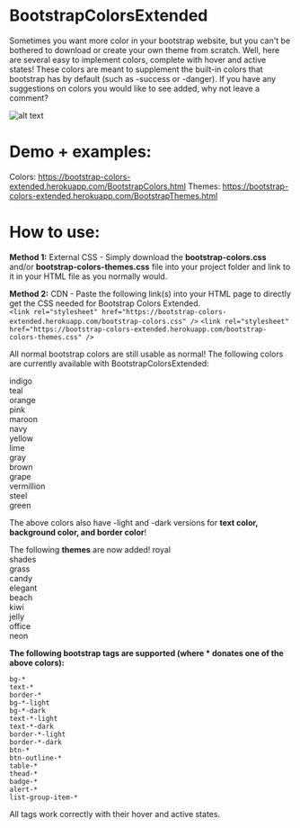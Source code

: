 # BootstrapColorsExtended
Sometimes you want more color in your bootstrap website, but you can't be bothered to download or create your own theme from scratch. Well, here are several easy to implement colors, complete with hover and active states! These colors are meant to supplement the built-in colors that bootstrap has by default (such as -success or -danger). If you have any suggestions on colors you would like to see added, why not leave a comment?

![alt text](https://github.com/robert1233/BootstrapColorsExtended/blob/master/readmeAssets/colors.JPG)
  
# Demo + examples:
Colors:
https://bootstrap-colors-extended.herokuapp.com/BootstrapColors.html
Themes:
https://bootstrap-colors-extended.herokuapp.com/BootstrapThemes.html

# How to use:
**Method 1:** External CSS - Simply download the **bootstrap-colors.css** and/or **bootstrap-colors-themes.css** file into your project folder and link to it in your HTML file as you normally would.

**Method 2:** CDN - Paste the following link(s) into your HTML page to directly get the CSS needed for Bootstrap Colors Extended.  
```<link rel="stylesheet" href="https://bootstrap-colors-extended.herokuapp.com/bootstrap-colors.css" />```
```<link rel="stylesheet" href="https://bootstrap-colors-extended.herokuapp.com/bootstrap-colors-themes.css" />```

All normal bootstrap colors are still usable as normal! The following colors are currently available with BootstrapColorsExtended:

indigo  
teal  
orange  
pink  
maroon  
navy  
yellow  
lime  
gray  
brown  
grape  
vermillion  
steel  
green  

The above colors also have -light and -dark versions for **text color, background color, and border color**!

The following **themes** are now added!
royal  
shades  
grass  
candy  
elegant  
beach  
kiwi  
jelly  
office  
neon  

**The following bootstrap tags are supported (where * donates one of the above colors):**
```
bg-*
text-*
border-*
bg-*-light
bg-*-dark
text-*-light
text-*-dark
border-*-light
border-*-dark
btn-*
btn-outline-*
table-*
thead-*
badge-*
alert-*
list-group-item-*
```

All tags work correctly with their hover and active states.
